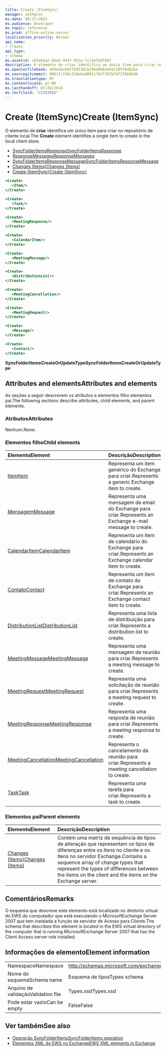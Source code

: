 ```yaml
---
title: Create (ItemSync)
manager: sethgros
ms.date: 09/17/2015
ms.audience: Developer
ms.topic: reference
ms.prod: office-online-server
localization_priority: Normal
api_name:
- Create
api_type:
- schema
ms.assetid: cb5e64a2-66a5-4447-921e-7c13efb8f6bf
description: O elemento de criar identifica um único item para criar no repositório de cliente local.
ms.openlocfilehash: d49e54c64f7bd53dcb296d998a856c20570d81be
ms.sourcegitcommit: 9061fcf40c218ebe88911783f357b7df278846db
ms.translationtype: MT
ms.contentlocale: pt-BR
ms.lasthandoff: 07/28/2018
ms.locfileid: "21353942"
---
```

# <a name="create-itemsync"></a><span data-ttu-id="c6071-103">Create (ItemSync)</span><span class="sxs-lookup"><span data-stu-id="c6071-103">Create (ItemSync)</span></span>

<span data-ttu-id="c6071-104">O elemento de **criar** identifica um único item para criar no repositório de cliente local.</span><span class="sxs-lookup"><span data-stu-id="c6071-104">The **Create** element identifies a single item to create in the local client store.</span></span> 
  
- [<span data-ttu-id="c6071-105">SyncFolderItemsResponse</span><span class="sxs-lookup"><span data-stu-id="c6071-105">SyncFolderItemsResponse</span></span>](syncfolderitemsresponse.md) 
- [<span data-ttu-id="c6071-106">ResponseMessages</span><span class="sxs-lookup"><span data-stu-id="c6071-106">ResponseMessages</span></span>](responsemessages.md) 
- [<span data-ttu-id="c6071-107">SyncFolderItemsResponseMessage</span><span class="sxs-lookup"><span data-stu-id="c6071-107">SyncFolderItemsResponseMessage</span></span>](syncfolderitemsresponsemessage.md) 
- [<span data-ttu-id="c6071-108">Changes (Items)</span><span class="sxs-lookup"><span data-stu-id="c6071-108">Changes (Items)</span></span>](changes-items.md) 
- [<span data-ttu-id="c6071-109">Create (ItemSync)</span><span class="sxs-lookup"><span data-stu-id="c6071-109">Create (ItemSync)</span></span>](create-itemsync.md)
  
```xml
<Create>
   <Item/>
</Create>
```

```xml
<Create>
   <Task/> 
</Create>
```

```xml
<Create>
   <MeetingResponse/>
</Create>
```

```xml
<Create>
   <CalendarItem/>
</Create>
```

```xml
<Create>
   <MeetingMessage/>
</Create>
```

```xml
<Create>
   <DistributionList/>
</Create>
```

```xml
<Create>
   <MeetingCancellation/>
</Create>
```

```xml
<Create>
   <MeetingRequest/> 
</Create>
```

```xml
<Create>
   <Message/> 
</Create>
```

```xml
<Create>
   <Contact/> 
</Create>
```

<span data-ttu-id="c6071-110">**SyncFolderItemsCreateOrUpdateType**</span><span class="sxs-lookup"><span data-stu-id="c6071-110">**SyncFolderItemsCreateOrUpdateType**</span></span>

## <a name="attributes-and-elements"></a><span data-ttu-id="c6071-111">Attributes and elements</span><span class="sxs-lookup"><span data-stu-id="c6071-111">Attributes and elements</span></span>

<span data-ttu-id="c6071-112">As seções a seguir descrevem os atributos e elementos filho elementos pai.</span><span class="sxs-lookup"><span data-stu-id="c6071-112">The following sections describe attributes, child elements, and parent elements.</span></span>
  
### <a name="attributes"></a><span data-ttu-id="c6071-113">Atributos</span><span class="sxs-lookup"><span data-stu-id="c6071-113">Attributes</span></span>

<span data-ttu-id="c6071-114">Nenhum.</span><span class="sxs-lookup"><span data-stu-id="c6071-114">None.</span></span>
  
### <a name="child-elements"></a><span data-ttu-id="c6071-115">Elementos filho</span><span class="sxs-lookup"><span data-stu-id="c6071-115">Child elements</span></span>

|<span data-ttu-id="c6071-116">**Elemento**</span><span class="sxs-lookup"><span data-stu-id="c6071-116">**Element**</span></span>|<span data-ttu-id="c6071-117">**Descrição**</span><span class="sxs-lookup"><span data-stu-id="c6071-117">**Description**</span></span>|
|:-----|:-----|
|[<span data-ttu-id="c6071-118">Item</span><span class="sxs-lookup"><span data-stu-id="c6071-118">Item</span></span>](item.md) <br/> |<span data-ttu-id="c6071-119">Representa um item genérico do Exchange para criar.</span><span class="sxs-lookup"><span data-stu-id="c6071-119">Represents a generic Exchange item to create.</span></span>  <br/> |
|[<span data-ttu-id="c6071-120">Mensagem</span><span class="sxs-lookup"><span data-stu-id="c6071-120">Message</span></span>](message-ex15websvcsotherref.md) <br/> |<span data-ttu-id="c6071-121">Representa uma mensagem de email do Exchange para criar.</span><span class="sxs-lookup"><span data-stu-id="c6071-121">Represents an Exchange e-mail message to create.</span></span>  <br/> |
|[<span data-ttu-id="c6071-122">CalendarItem</span><span class="sxs-lookup"><span data-stu-id="c6071-122">CalendarItem</span></span>](calendaritem.md) <br/> |<span data-ttu-id="c6071-123">Representa um item de calendário do Exchange para criar.</span><span class="sxs-lookup"><span data-stu-id="c6071-123">Represents an Exchange calendar item to create.</span></span>  <br/> |
|[<span data-ttu-id="c6071-124">Contato</span><span class="sxs-lookup"><span data-stu-id="c6071-124">Contact</span></span>](contact.md) <br/> |<span data-ttu-id="c6071-125">Representa um item de contato do Exchange para criar.</span><span class="sxs-lookup"><span data-stu-id="c6071-125">Represents an Exchange contact item to create.</span></span>  <br/> |
|[<span data-ttu-id="c6071-126">DistributionList</span><span class="sxs-lookup"><span data-stu-id="c6071-126">DistributionList</span></span>](distributionlist.md) <br/> |<span data-ttu-id="c6071-127">Representa uma lista de distribuição para criar.</span><span class="sxs-lookup"><span data-stu-id="c6071-127">Represents a distribution list to create.</span></span>  <br/> |
|[<span data-ttu-id="c6071-128">MeetingMessage</span><span class="sxs-lookup"><span data-stu-id="c6071-128">MeetingMessage</span></span>](meetingmessage.md) <br/> |<span data-ttu-id="c6071-129">Representa uma mensagem de reunião para criar.</span><span class="sxs-lookup"><span data-stu-id="c6071-129">Represents a meeting message to create.</span></span>  <br/> |
|[<span data-ttu-id="c6071-130">MeetingRequest</span><span class="sxs-lookup"><span data-stu-id="c6071-130">MeetingRequest</span></span>](meetingrequest.md) <br/> |<span data-ttu-id="c6071-131">Representa uma solicitação de reunião para criar.</span><span class="sxs-lookup"><span data-stu-id="c6071-131">Represents a meeting request to create.</span></span>  <br/> |
|[<span data-ttu-id="c6071-132">MeetingResponse</span><span class="sxs-lookup"><span data-stu-id="c6071-132">MeetingResponse</span></span>](meetingresponse.md) <br/> |<span data-ttu-id="c6071-133">Representa uma resposta de reunião para criar.</span><span class="sxs-lookup"><span data-stu-id="c6071-133">Represents a meeting response to create.</span></span>  <br/> |
|[<span data-ttu-id="c6071-134">MeetingCancellation</span><span class="sxs-lookup"><span data-stu-id="c6071-134">MeetingCancellation</span></span>](meetingcancellation.md) <br/> |<span data-ttu-id="c6071-135">Representa o cancelamento da reunião para criar.</span><span class="sxs-lookup"><span data-stu-id="c6071-135">Represents a meeting cancellation to create.</span></span>  <br/> |
|[<span data-ttu-id="c6071-136">Task</span><span class="sxs-lookup"><span data-stu-id="c6071-136">Task</span></span>](task.md) <br/> |<span data-ttu-id="c6071-137">Representa uma tarefa para criar.</span><span class="sxs-lookup"><span data-stu-id="c6071-137">Represents a task to create.</span></span>  <br/> |
   
### <a name="parent-elements"></a><span data-ttu-id="c6071-138">Elementos pai</span><span class="sxs-lookup"><span data-stu-id="c6071-138">Parent elements</span></span>

|<span data-ttu-id="c6071-139">**Elemento**</span><span class="sxs-lookup"><span data-stu-id="c6071-139">**Element**</span></span>|<span data-ttu-id="c6071-140">**Descrição**</span><span class="sxs-lookup"><span data-stu-id="c6071-140">**Description**</span></span>|
|:-----|:-----|
|[<span data-ttu-id="c6071-141">Changes (Items)</span><span class="sxs-lookup"><span data-stu-id="c6071-141">Changes (Items)</span></span>](changes-items.md) <br/> |<span data-ttu-id="c6071-142">Contém uma matriz de sequência de tipos de alteração que representam os tipos de diferenças entre os itens no cliente e os itens no servidor Exchange.</span><span class="sxs-lookup"><span data-stu-id="c6071-142">Contains a sequence array of change types that represent the types of differences between the items on the client and the items on the Exchange server.</span></span>  <br/> |
   
## <a name="remarks"></a><span data-ttu-id="c6071-143">Comentários</span><span class="sxs-lookup"><span data-stu-id="c6071-143">Remarks</span></span>

<span data-ttu-id="c6071-144">O esquema que descreve este elemento está localizado no diretório virtual do EWS do computador que está executando o MicrosoftExchange Server 2007 que tem instalada a função de servidor de Acesso para Cliente.</span><span class="sxs-lookup"><span data-stu-id="c6071-144">The schema that describes this element is located in the EWS virtual directory of the computer that is running MicrosoftExchange Server 2007 that has the Client Access server role installed.</span></span>
  
## <a name="element-information"></a><span data-ttu-id="c6071-145">Informações de elemento</span><span class="sxs-lookup"><span data-stu-id="c6071-145">Element information</span></span>

|||
|:-----|:-----|
|<span data-ttu-id="c6071-146">Namespace</span><span class="sxs-lookup"><span data-stu-id="c6071-146">Namespace</span></span>  <br/> |http://schemas.microsoft.com/exchange/services/2006/types  <br/> |
|<span data-ttu-id="c6071-147">Nome do esquema</span><span class="sxs-lookup"><span data-stu-id="c6071-147">Schema name</span></span>  <br/> |<span data-ttu-id="c6071-148">Esquema de tipos</span><span class="sxs-lookup"><span data-stu-id="c6071-148">Types schema</span></span>  <br/> |
|<span data-ttu-id="c6071-149">Arquivo de validação</span><span class="sxs-lookup"><span data-stu-id="c6071-149">Validation file</span></span>  <br/> |<span data-ttu-id="c6071-150">Types.xsd</span><span class="sxs-lookup"><span data-stu-id="c6071-150">Types.xsd</span></span>  <br/> |
|<span data-ttu-id="c6071-151">Pode estar vazio</span><span class="sxs-lookup"><span data-stu-id="c6071-151">Can be empty</span></span>  <br/> |<span data-ttu-id="c6071-152">False</span><span class="sxs-lookup"><span data-stu-id="c6071-152">False</span></span>  <br/> |
   
## <a name="see-also"></a><span data-ttu-id="c6071-153">Ver também</span><span class="sxs-lookup"><span data-stu-id="c6071-153">See also</span></span>

- [<span data-ttu-id="c6071-154">Operação SyncFolderItems</span><span class="sxs-lookup"><span data-stu-id="c6071-154">SyncFolderItems operation</span></span>](syncfolderitems-operation.md)
- [<span data-ttu-id="c6071-155">Elementos XML do EWS no Exchange</span><span class="sxs-lookup"><span data-stu-id="c6071-155">EWS XML elements in Exchange</span></span>](ews-xml-elements-in-exchange.md)

